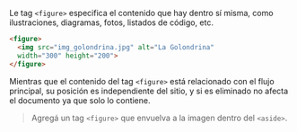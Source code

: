 Le tag `<figure>` especifica el contenido que hay dentro sí misma, como ilustraciones, diagramas, fotos, listados de código, etc.

``` html
<figure>
  <img src="img_golondrina.jpg" alt="La Golondrina"
  width="300" height="200">
</figure>
```

Mientras que el contenido del tag `<figure>` está relacionado con el flujo principal, su posición es independiente del sitio, y si es eliminado no afecta el documento ya que solo lo contiene.

> Agregá un tag `<figure>` que envuelva a la imagen dentro del `<aside>`. 

